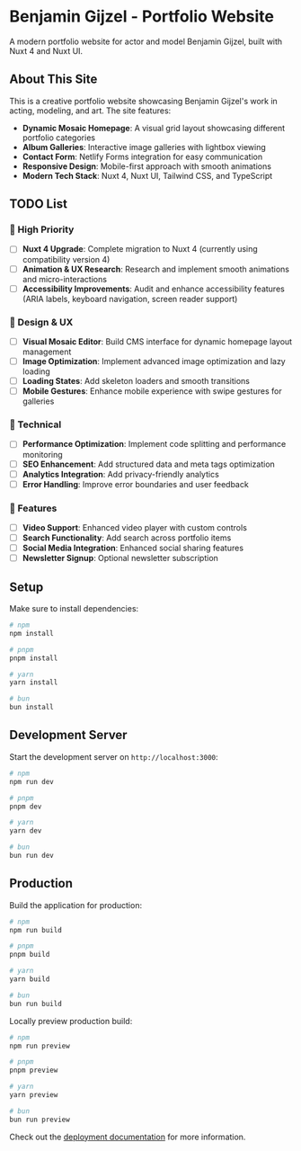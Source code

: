# Benjamin Gijzel - Portfolio Website

A modern portfolio website for actor and model Benjamin Gijzel, built with Nuxt 4 and Nuxt UI.

## About This Site

This is a creative portfolio website showcasing Benjamin Gijzel's work in acting, modeling, and art. The site features:

- **Dynamic Mosaic Homepage**: A visual grid layout showcasing different portfolio categories
- **Album Galleries**: Interactive image galleries with lightbox viewing
- **Contact Form**: Netlify Forms integration for easy communication
- **Responsive Design**: Mobile-first approach with smooth animations
- **Modern Tech Stack**: Nuxt 4, Nuxt UI, Tailwind CSS, and TypeScript

## TODO List

### 🚀 High Priority
- [ ] **Nuxt 4 Upgrade**: Complete migration to Nuxt 4 (currently using compatibility version 4)
- [ ] **Animation & UX Research**: Research and implement smooth animations and micro-interactions
- [ ] **Accessibility Improvements**: Audit and enhance accessibility features (ARIA labels, keyboard navigation, screen reader support)

### 🎨 Design & UX
- [ ] **Visual Mosaic Editor**: Build CMS interface for dynamic homepage layout management
- [ ] **Image Optimization**: Implement advanced image optimization and lazy loading
- [ ] **Loading States**: Add skeleton loaders and smooth transitions
- [ ] **Mobile Gestures**: Enhance mobile experience with swipe gestures for galleries

### 🔧 Technical
- [ ] **Performance Optimization**: Implement code splitting and performance monitoring
- [ ] **SEO Enhancement**: Add structured data and meta tags optimization
- [ ] **Analytics Integration**: Add privacy-friendly analytics
- [ ] **Error Handling**: Improve error boundaries and user feedback

### 📱 Features
- [ ] **Video Support**: Enhanced video player with custom controls
- [ ] **Search Functionality**: Add search across portfolio items
- [ ] **Social Media Integration**: Enhanced social sharing features
- [ ] **Newsletter Signup**: Optional newsletter subscription

## Setup

Make sure to install dependencies:

```bash
# npm
npm install

# pnpm
pnpm install

# yarn
yarn install

# bun
bun install
```

## Development Server

Start the development server on `http://localhost:3000`:

```bash
# npm
npm run dev

# pnpm
pnpm dev

# yarn
yarn dev

# bun
bun run dev
```

## Production

Build the application for production:

```bash
# npm
npm run build

# pnpm
pnpm build

# yarn
yarn build

# bun
bun run build
```

Locally preview production build:

```bash
# npm
npm run preview

# pnpm
pnpm preview

# yarn
yarn preview

# bun
bun run preview
```

Check out the [deployment documentation](https://nuxt.com/docs/getting-started/deployment) for more information.
